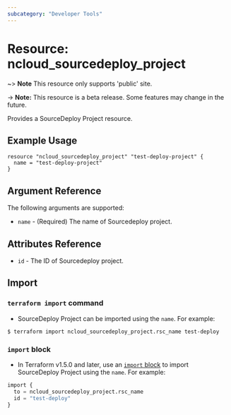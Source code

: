 ```yaml
---
subcategory: "Developer Tools"
---
```



# Resource: ncloud_sourcedeploy_project

~> **Note** This resource only supports 'public' site.

-> **Note:** This resource is a beta release. Some features may change in the future.

Provides a SourceDeploy Project resource.

## Example Usage

```hcl
resource "ncloud_sourcedeploy_project" "test-deploy-project" {
  name = "test-deploy-project"
}
```

## Argument Reference

The following arguments are supported:

* `name` - (Required) The name of Sourcedeploy project.

## Attributes Reference

* `id` - The ID of Sourcedeploy project.

## Import

### `terraform import` command

* SourceDeploy Project can be imported using the `name`. For example:

```console
$ terraform import ncloud_sourcedeploy_project.rsc_name test-deploy
```

### `import` block

* In Terraform v1.5.0 and later, use an [`import` block](https://developer.hashicorp.com/terraform/language/import) to import SourceDeploy Project using the `name`. For example:

```terraform
import {
  to = ncloud_sourcedeploy_project.rsc_name
  id = "test-deploy"
}
```
